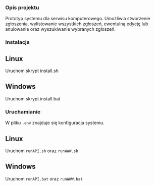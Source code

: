 ### Opis projektu

Prototyp systemu dla serwisu komputerowego. Umożliwia stworzenie zgłoszenia, wylistowanie wszystkich zgłoszeń, ewentulną edycję lub anulowanie oraz wyszukiwanie wybranych zgłoszeń.

### Instalacja

## Linux

Uruchom skrypt install.sh

## Windows

Uruchom skrypt install.bat

### Uruchamianie

W pliku `.env` znajduje się konfiguracja systemu.

## Linux

Uruchom `runAPI.sh` oraz `runWWW.sh`

## Windows

Uruchom `runAPI.bat` oraz `runWWW.bat`
